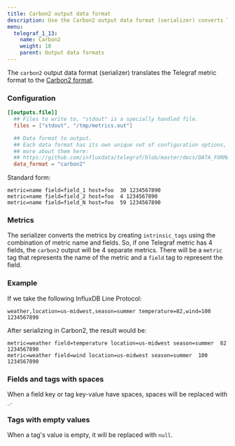 ```yaml
---
title: Carbon2 output data format
description: Use the Carbon2 output data format (serializer) converts Telegraf metrics into  the Carbon2 format.
menu:
  telegraf_1_13:
    name: Carbon2
    weight: 10
    parent: Output data formats
---
```


The `carbon2` output data format (serializer) translates the Telegraf metric format to the [Carbon2 format](http://metrics20.org/implementations/).

### Configuration

```toml
[[outputs.file]]
  ## Files to write to, "stdout" is a specially handled file.
  files = ["stdout", "/tmp/metrics.out"]

  ## Data format to output.
  ## Each data format has its own unique set of configuration options, read
  ## more about them here:
  ## https://github.com/influxdata/telegraf/blob/master/docs/DATA_FORMATS_OUTPUT.md
  data_format = "carbon2"
```

Standard form:

```
metric=name field=field_1 host=foo  30 1234567890
metric=name field=field_2 host=foo  4 1234567890
metric=name field=field_N host=foo  59 1234567890
```

### Metrics

The serializer converts the metrics by creating `intrinsic_tags` using the combination of metric name and fields.  So, if one Telegraf metric has 4 fields, the `carbon2` output will be 4 separate metrics. There will be a `metric` tag that represents the name of the metric and a `field` tag to represent the field.

### Example

If we take the following InfluxDB Line Protocol:

```
weather,location=us-midwest,season=summer temperature=82,wind=100 1234567890
```

After serializing in Carbon2, the result would be:

```
metric=weather field=temperature location=us-midwest season=summer  82 1234567890
metric=weather field=wind location=us-midwest season=summer  100 1234567890
```

### Fields and tags with spaces

When a field key or tag key-value have spaces, spaces will be replaced with `_`.

### Tags with empty values

When a tag's value is empty, it will be replaced with `null`.

